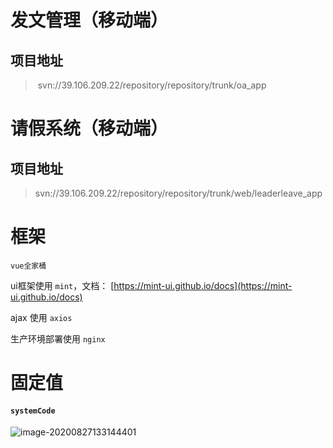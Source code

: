 # 发文管理（移动端）

## 项目地址

> ​	svn://39.106.209.22/repository/repository/trunk/oa_app

# 请假系统（移动端）

## 项目地址

> ​	svn://39.106.209.22/repository/repository/trunk/web/leaderleave_app

# 框架

`vue全家桶`

ui框架使用 `mint`，文档： [https://mint-ui.github.io/docs](https://mint-ui.github.io/docs)

ajax 使用 `axios`

生产环境部署使用 `nginx`

# 固定值

#### `systemCode`

![image-20200827133144401](https://raw.githubusercontent.com/wukang0718/mdImage/master/images/202008/27/133145-869645.png?token=AKCNZH33RDAJ2VR2CTDYJOC7I5CYA)